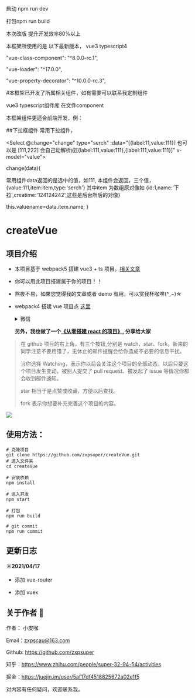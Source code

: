 启动 npm run dev

打包npm run build

本次改版 提升开发效率80%以上


本框架所使用的是 以下最新版本， vue3 typescript4

"vue-class-component": "^8.0.0-rc.1",

"vue-loader": "^17.0.0",

"vue-property-decorator": "^10.0.0-rc.3",


#本框架已开发了所属相关组件，如有需要可以联系我定制组件

vue3 typescript组件库 在文件component 

本框架组件更适合前端开发，例：

##下拉框组件 常用下拉组件，

<Select @change="change" type="serch"
:data="[{label:11,value:111}] 也可以是 [111,222] 会自己动解析成[{label:111,value:111},{label:111,value:111}]"  v-model="value">
</Select>

change(data){

  常用组件data返回的是选中的值，如111,
  本组件会返回，三个值，
  {value:111,item:item,type:'serch'}
  其中item 为数组原对像如 {id:1,name:'下拉',creatime:'124124242',这些是后台所后的对像}

  this.valuename=data.item.name;
}


# createVue

## 项目介绍

- 本项目基于 webpack5 搭建 vue3 + ts 项目。[相关文章](https://juejin.cn/post/6955430382485553166)

- 你可以用此项目搭建属于你的项目！！

- 熬夜不易，如果您觉得我的文章或者 demo 有用，可以赏我杯咖啡(^\_−)☆

- webpack4 搭建 vue 项目点 [这里](https://github.com/zxpsuper/createVue/tree/v1.0.0)

  <details>
  <summary>微信</summary>

  <div>
      <img src="https://github.com/zxpsuper/Demo/blob/master/images/wechat.png" style="width: 320px; margin: 0 auto; display: block">
  </div>
  </details>

  **另外，我也做了一个[《从零搭建 react 的项目》](https://github.com/zxpsuper/createReact), 分享给大家**

> 在 github 项目的右上角，有三个按钮,分别是 watch、star、fork，新来的同学注意不要用错了，无休止的邮件提醒会给你造成不必要的信息干扰。
>
> 当你选择 Watching，表示你以后会关注这个项目的全部动态，以后只要这个项目发生变动，被别人提交了 pull request、被发起了 issue 等情况你都会收到邮件通知。
>
> star 相当于是点赞或收藏，方便以后查找。
>
> fork 表示你想要补充完善这个项目的内容。

![](https://github.com/zxpsuper/Demo/blob/master/images/fork_and_star.jpg)

## 使用方法：

```shell
# 克隆项目
git clone https://github.com/zxpsuper/createVue.git
# 进入文件夹
cd createVue

# 安装依赖
npm install

# 进入开发
npm start

# 打包
npm run build

# git commit
npm run commit
```


## 更新日志

#### :sunny:2021/04/17

- 添加 vue-router

- 添加 vuex

## 关于作者 :boy:

作者： 小皮咖

Email：zxpscau@163.com

Github: https://github.com/zxpsuper

知乎：https://www.zhihu.com/people/super-32-94-54/activities

掘金：https://juejin.im/user/5af17df4518825672a02e1f5

对内容有任何疑问，欢迎联系我。

